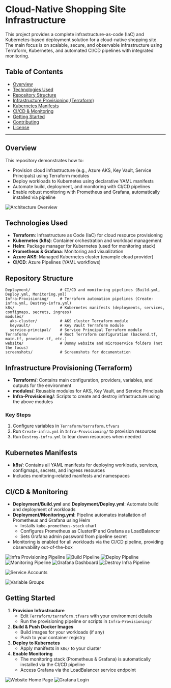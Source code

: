 
# Cloud-Native Shopping Site Infrastructure

This project provides a complete infrastructure-as-code (IaC) and Kubernetes-based deployment solution for a cloud-native shopping site. The main focus is on scalable, secure, and observable infrastructure using Terraform, Kubernetes, and automated CI/CD pipelines with integrated monitoring.

## Table of Contents
- [Overview](#overview)
- [Technologies Used](#technologies-used)
- [Repository Structure](#repository-structure)
- [Infrastructure Provisioning (Terraform)](#infrastructure-provisioning-terraform)
- [Kubernetes Manifests](#kubernetes-manifests)
- [CI/CD & Monitoring](#cicd--monitoring)
- [Getting Started](#getting-started)
- [Contributing](#contributing)
- [License](#license)

---

## Overview

This repository demonstrates how to:
- Provision cloud infrastructure (e.g., Azure AKS, Key Vault, Service Principals) using Terraform modules
- Deploy workloads to Kubernetes using declarative YAML manifests
- Automate build, deployment, and monitoring with CI/CD pipelines
- Enable robust monitoring with Prometheus and Grafana, automatically installed via pipeline

<!-- Screenshot: Architecture diagram or high-level infrastructure overview -->
![Architecture Overview](screenshots/architecture-overview.png)

## Technologies Used

- **Terraform**: Infrastructure as Code (IaC) for cloud resource provisioning
- **Kubernetes (k8s)**: Container orchestration and workload management
- **Helm**: Package manager for Kubernetes (used for monitoring stack)
- **Prometheus & Grafana**: Monitoring and visualization
- **Azure AKS**: Managed Kubernetes cluster (example cloud provider)
- **CI/CD**: Azure Pipelines (YAML workflows)

## Repository Structure

```
Deployment/             # CI/CD and monitoring pipelines (Build.yml, Deploy.yml, Monitoring.yml)
Infra-Provisioning/     # Terraform automation pipelines (Create-infra.yml, Destroy-infra.yml)
k8s/                    # Kubernetes manifests (deployments, services, configmaps, secrets, ingress)
modules/
  aks-cluster/          # AKS cluster Terraform module
  keyvault/             # Key Vault Terraform module
  service-principal/    # Service Principal Terraform module
Terraform/              # Root Terraform configuration (backend.tf, main.tf, provider.tf, etc.)
website/                # Dummy website and microservice folders (not the focus)
screenshots/            # Screenshots for documentation
```

## Infrastructure Provisioning (Terraform)

- **Terraform/**: Contains main configuration, providers, variables, and outputs for the environment
- **modules/**: Reusable modules for AKS, Key Vault, and Service Principals
- **Infra-Provisioning/**: Scripts to create and destroy infrastructure using the above modules

### Key Steps
1. Configure variables in `Terraform/terraform.tfvars`
2. Run `Create-infra.yml` in `Infra-Provisioning/` to provision resources
3. Run `Destroy-infra.yml` to tear down resources when needed

## Kubernetes Manifests

- **k8s/**: Contains all YAML manifests for deploying workloads, services, configmaps, secrets, and ingress resources
- Includes monitoring-related manifests and namespaces

## CI/CD & Monitoring

- **Deployment/Build.yml** and **Deployment/Deploy.yml**: Automate build and deployment of workloads
- **Deployment/Monitoring.yml**: Pipeline automates installation of Prometheus and Grafana using Helm
    - Installs `kube-prometheus-stack` chart
    - Configures Prometheus as ClusterIP and Grafana as LoadBalancer
    - Sets Grafana admin password from pipeline secret
- Monitoring is enabled for all workloads via the CI/CD pipeline, providing observability out-of-the-box

<!-- Screenshot: Example pipeline run, Prometheus/Grafana dashboard -->

![Infra Provisioning Pipeline](screenshots/pipeline-infra-provisioning.png)
![Build Pipeline](screenshots/pipeline-build.png)
![Deploy Pipeline](screenshots/pipeline-deploy.png)
![Monitoring Pipeline](screenshots/pipeline-monitoring.png)
![Grafana Dashboard](screenshots/grafana-dashboard.png)
![Destroy Infra Pipeline](screenshots/pipeline-destroy-infra.png)

<!-- Screenshot: Service Accounts created for pipelines -->
![Service Accounts](screenshots/service-accounts.png)

<!-- Screenshot: Variable Groups used in pipelines -->
![Variable Groups](screenshots/variable-groups.png)

## Getting Started

1. **Provision Infrastructure**
    - Edit `Terraform/terraform.tfvars` with your environment details
    - Run the provisioning pipeline or scripts in `Infra-Provisioning/`
2. **Build & Push Docker Images**
    - Build images for your workloads (if any)
    - Push to your container registry
3. **Deploy to Kubernetes**
    - Apply manifests in `k8s/` to your cluster
4. **Enable Monitoring**
    - The monitoring stack (Prometheus & Grafana) is automatically installed via the CI/CD pipeline
    - Access Grafana via the LoadBalancer service endpoint

<!-- Screenshot: Website home page and Grafana login -->
![Website Home Page](screenshots/website-homepage.png)
![Grafana Login](screenshots/grafana-login.png)




